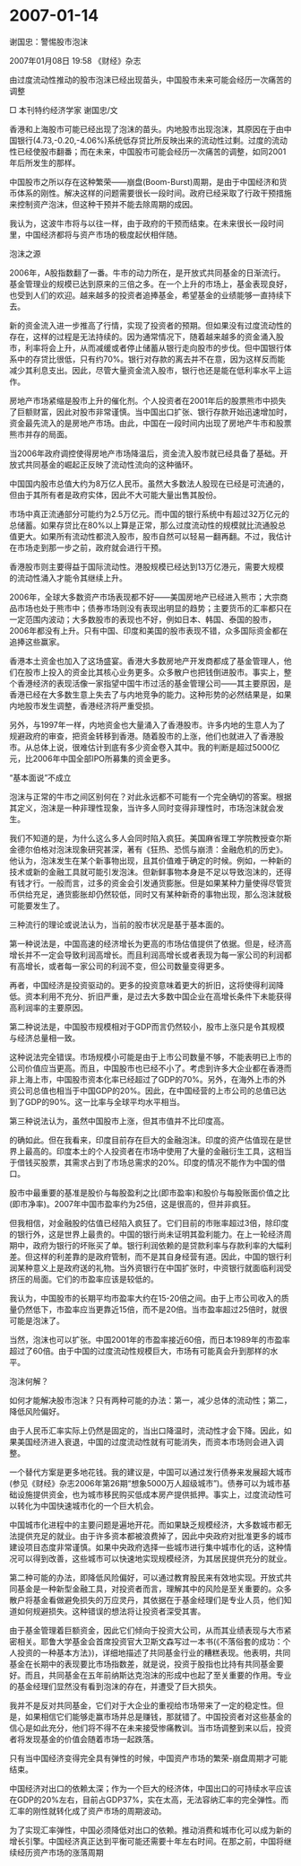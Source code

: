 # 2007-01-14

谢国忠：警惕股市泡沫

2007年01月08日 19:58 《财经》杂志

由过度流动性推动的股市泡沫已经出现苗头，中国股市未来可能会经历一次痛苦的调整

□ 本刊特约经济学家 谢国忠/文

香港和上海股市可能已经出现了泡沫的苗头。内地股市出现泡沫，其原因在于由中国银行(4.73,-0.20,-4.06%)系统低存贷比所反映出来的流动性过剩。过度的流动性已经使股市翻番；而在未来，中国股市可能会经历一次痛苦的调整，如同2001年后所发生的那样。

中国股市之所以存在这种繁荣――崩盘(Boom-Burst)周期，是由于中国经济和货币体系的刚性。解决这样的问题需要很长一段时间。政府已经采取了行政干预措施来控制资产泡沫，但这种干预并不能去除周期的成因。

我认为，这波牛市将与以往一样，由于政府的干预而结束。在未来很长一段时间里，中国经济都将与资产市场的极度起伏相伴随。

泡沫之源

2006年，A股指数翻了一番。牛市的动力所在，是开放式共同基金的日渐流行。基金管理业的规模已达到原来的三倍之多。在一个上升的市场上，基金表现良好，也受到人们的欢迎。越来越多的投资者追捧基金，希望基金的业绩能够一直持续下去。

新的资金流入进一步推高了行情，实现了投资者的预期。但如果没有过度流动性的存在，这样的过程是无法持续的。因为通常情况下，随着越来越多的资金涌入股市，利率将会上升，从而减缓或者停止储蓄从银行走向股市的步伐。但中国银行体系中的存贷比很低，只有约70%。银行对存款的离去并不在意，因为这样反而能减少其利息支出。因此，尽管大量资金流入股市，银行也还是能在低利率水平上运作。

房地产市场紧缩是股市上升的催化剂。个人投资者在2001年后的股票熊市中损失了巨额财富，因此对股市非常谨慎。当中国出口扩张、银行存款开始迅速增加时，资金最先流入的是房地产市场。由此，中国在一段时间内出现了房地产牛市和股票熊市并存的局面。

当2006年政府调控使得房地产市场降温后，资金流入股市就已经具备了基础。开放式共同基金的崛起正反映了流动性流向的这种循环。

中国国内股市总值大约为8万亿人民币。虽然大多数法人股现在已经是可流通的，但由于其所有者是政府实体，因此不大可能大量出售其股份。

市场中真正流通部分可能约为2.5万亿元。而中国的银行系统中有超过32万亿元的总储蓄。如果存贷比在80%以上算是正常，那么过度流动性的规模就比流通股总值更大。如果所有流动性都流入股市，股市自然可以轻易一翻再翻。不过，我估计在市场走到那一步之前，政府就会进行干预。

香港股市则主要得益于国际流动性。港股规模已经达到13万亿港元，需要大规模的流动性涌入才能令其继续上升。

2006年，全球大多数资产市场表现都不好――美国房地产已经进入熊市；大宗商品市场也处于熊市中；债券市场则没有表现出明显的趋势；主要货币的汇率都只在一定范围内波动；大多数股市的表现也不好，例如日本、韩国、泰国的股市，2006年都没有上升。只有中国、印度和美国的股市表现不错，众多国际资金都在追捧这些赢家。

香港本土资金也加入了这场盛宴。香港大多数房地产开发商都成了基金管理人，他们在股市上投入的资金比其核心业务更多。众多散户也把钱倒进股市。事实上，整个香港经济的表现活像一家指望中国牛市过活的基金管理公司――其主要原因，是香港已经在大多数生意上失去了与内地竞争的能力。这种形势的必然结果是，如果内地股市发生调整，香港经济将严重受损。

另外，与1997年一样，内地资金也大量涌入了香港股市。许多内地的生意人为了规避政府的审查，把资金转移到香港。随着股市的上涨，他们也就进入了香港股市。从总体上说，很难估计到底有多少资金卷入其中。我的判断是超过5000亿元，比2006年中国全部IPO所募集的资金更多。

“基本面说”不成立

泡沫与正常的牛市之间区别何在？对此永远都不可能有一个完全确切的答案。根据其定义，泡沫是一种非理性现象，当许多人同时变得非理性时，市场泡沫就会发生。

我们不知道的是，为什么这么多人会同时陷入疯狂。美国麻省理工学院教授查尔斯金德尔伯格对泡沫现象研究甚深，著有《狂热、恐慌与崩溃：金融危机的历史》。他认为，泡沫发生在某个新事物出现，且其价值难于确定的时候。例如，一种新的技术或新的金融工具就可能引发泡沫。但新鲜事物本身是不足以导致泡沫的，还得有钱才行。一般而言，过多的资金会引发通货膨胀。但是如果某种力量使得尽管货币供给充足，通货膨胀却仍然较低，同时又有某种新奇的事物出现，那么泡沫就极可能要发生了。

三种流行的理论或说法认为，当前的股市状况是基于基本面的。

第一种说法是，中国高速的经济增长为更高的市场估值提供了依据。但是，经济高增长并不一定会导致利润高增长。而且利润高增长或者表现为每一家公司的利润都有高增长，或者每一家公司的利润不变，但公司数量变得更多。

再者，中国经济是投资驱动的。更多的投资意味着更大的折旧，这将使得利润降低。资本利用不充分、折旧严重，是过去大多数中国企业在高增长条件下未能获得高利润率的主要原因。

第二种说法是，中国股市规模相对于GDP而言仍然较小，股市上涨只是令其规模与经济总量相一致。

这种说法完全错误。市场规模小可能是由于上市公司数量不够，不能表明已上市的公司价值应当更高。而且，中国股市也已经不小了。考虑到许多大企业都在香港而非上海上市，中国股市资本化率已经超过了GDP的70%。另外，在海外上市的外资公司总值也相当于中国GDP的20%。因此，在中国经营的上市公司的总值已达到了GDP的90%。这一比率与全球平均水平相当。

第三种说法认为，虽然中国股市上涨，但其市值并不比印度高。

的确如此。但在我看来，印度目前存在巨大的金融泡沫。印度的资产估值现在是世界上最高的。印度本土的个人投资者在市场中使用了大量的金融衍生工具，这相当于借钱买股票，其需求占到了市场总需求的20%。印度的情况不能作为中国的借口。

股市中最重要的基准是股价与每股盈利之比(即市盈率)和股价与每股账面价值之比(即市净率)。2007年中国市盈率约为25倍，这是很高的，但并非疯狂。

但我相信，对金融股的估值已经陷入疯狂了。它们目前的市账率超过3倍，除印度的银行外，这是世界上最贵的。中国的银行尚未证明其盈利能力。在上一轮经济周期中，政府为银行的坏账买了单。银行利润依赖的是贷款利率与存款利率的大幅利差。但这样的利差靠的是政府管制，而不是其自身经营有道。因此，中国的银行利润某种意义上是政府送的礼物。当外资银行在中国扩张时，中资银行就面临利润受挤压的局面。它们的市盈率应该是较低的。

我认为，中国股市的长期平均市盈率大约在15-20倍之间。由于上市公司收入的质量仍然低下，市盈率应当更靠近15倍，而不是20倍。当市盈率超过25倍时，就很可能是泡沫了。

当然，泡沫也可以扩张。中国2001年的市盈率接近60倍，而日本1989年的市盈率超过了60倍。由于中国的过度流动性规模巨大，市场有可能真会升到那样的水平。

泡沫何解？

如何才能解决股市泡沫？只有两种可能的办法：第一，减少总体的流动性；第二，降低风险偏好。

由于人民币汇率实际上仍然是固定的，当出口降温时，流动性才会下降。因此，如果美国经济进入衰退，中国的过度流动性就有可能消失，而资本市场则会进入调整。

一个替代方案是更多地花钱。我的建议是，中国可以通过发行债券来发展超大城市(参见《财经》杂志2006年第26期“想象5000万人超级城市”)。债券可以为城市基础设施提供资金，也为城市移民购买低成本房产提供抵押。事实上，过度流动性可以转化为中国快速城市化的一个巨大机会。

中国城市化进程中的主要问题是遍地开花。而如果缺乏规模经济，大多数城市都无法提供充足的就业。由于许多资本都被浪费掉了，因此中央政府对批准更多的城市建设项目态度非常谨慎。如果中央政府选择一些城市进行集中城市化的话，这种情况可以得到改善，这些城市可以快速地实现规模经济，为其居民提供充分的就业。

第二种可能的办法，即降低风险偏好，可以通过教育股民来有效地实现。开放式共同基金是一种新型金融工具，对投资者而言，理解其中的风险是至关重要的。众多散户将基金看做避免损失的万应灵丹，其依据在于基金经理们是专业人员，他们知道如何规避损失。这种错误的想法将让投资者深受其害。

由于基金管理着巨额资金，因此它们倾向于投资大公司，从而其业绩表现与大市紧密相关。耶鲁大学基金会首席投资官大卫斯文森写过一本书(《不落俗套的成功：个人投资的一种基本方法》)，详细地描述了共同基金行业的糟糕表现。他表明，共同基金在长期中的表现要比市场指数差，就是说，投资于股指也比持有共同基金要好。而且，共同基金在五年前纳斯达克泡沫的形成中也起了至关重要的作用。专业的基金经理们显然没有看到泡沫的存在，并遭受了巨大损失。

我并不是反对共同基金，它们对于大企业的重视给市场带来了一定的稳定性。但是，如果相信它们能够走赢市场并总是赚钱，那就错了。中国投资者对这些基金的信心是如此充分，他们将不得不在未来接受惨痛教训。当市场调整到来以后，投资者将发现基金的价值会随着市场一起跌落。

只有当中国经济变得完全具有弹性的时候，中国资产市场的繁荣-崩盘周期才可能结束。

中国经济对出口的依赖太深；作为一个巨大的经济体，中国出口的可持续水平应该在GDP的20%左右，目前占GDP37%，实在太高，无法容纳汇率的完全弹性。而汇率的刚性就转化成了资产市场的周期波动。

为了实现汇率弹性，中国必须降低对出口的依赖。推动消费和城市化可以成为新的增长引擎。中国经济真正达到平衡可能还需要十年左右时间。在那之前，中国将继续经历资产市场的涨落周期
